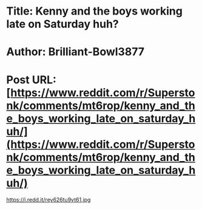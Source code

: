 # Title: Kenny and the boys working late on Saturday huh?
# Author: Brilliant-Bowl3877
# Post URL: [https://www.reddit.com/r/Superstonk/comments/mt6rop/kenny_and_the_boys_working_late_on_saturday_huh/](https://www.reddit.com/r/Superstonk/comments/mt6rop/kenny_and_the_boys_working_late_on_saturday_huh/)


https://i.redd.it/rey626tu9vt61.jpg
